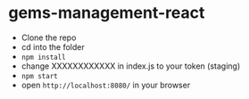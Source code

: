 # gems-management-react

- Clone the repo
- cd into the folder
- `npm install`
- change XXXXXXXXXXXX in index.js to your token (staging)
- `npm start`
- open `http://localhost:8080/` in your browser


